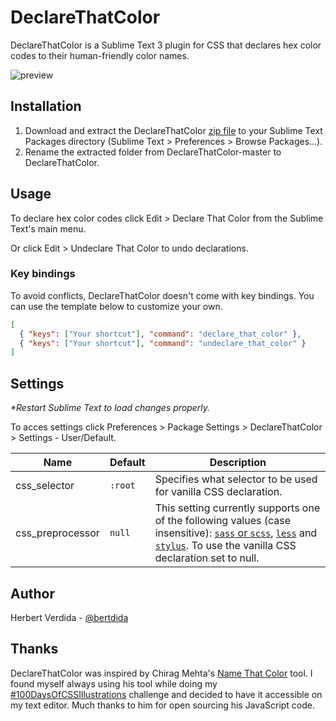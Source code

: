 # DeclareThatColor

DeclareThatColor is a Sublime Text 3 plugin for CSS that declares hex color codes to their human-friendly color names.

![preview](https://github.com/bertdida/DeclareThatColor/blob/master/img/preview.gif?raw=true)

## Installation

1. Download and extract the DeclareThatColor [zip file](https://github.com/bertdida/DeclareThatColor/archive/master.zip) to your Sublime Text Packages directory (Sublime Text > Preferences > Browse Packages...).
2. Rename the extracted folder from DeclareThatColor-master to DeclareThatColor.

## Usage

To declare hex color codes click Edit > Declare That Color from the Sublime Text's main menu.

Or click Edit > Undeclare That Color to undo declarations.

### Key bindings

To avoid conflicts, DeclareThatColor doesn't come with key bindings. You can use the template below to customize your own.

```json
[
  { "keys": ["Your shortcut"], "command": "declare_that_color" },
  { "keys": ["Your shortcut"], "command": "undeclare_that_color" }
]
```

## Settings

_\*Restart Sublime Text to load changes properly._

To acces settings click Preferences > Package Settings > DeclareThatColor > Settings - User/Default.

| Name             | Default | Description                                                                                                                                                                                                                                        |
| ---------------- | ------- | -------------------------------------------------------------------------------------------------------------------------------------------------------------------------------------------------------------------------------------------------- |
| css_selector     | `:root` | Specifies what selector to be used for vanilla CSS declaration.                                                                                                                                                                                    |
| css_preprocessor | `null`  | This setting currently supports one of the following values (case insensitive): [`sass` or `scss`](https://sass-lang.com/), [`less`](http://lesscss.org/) and [`stylus`](http://stylus-lang.com/). To use the vanilla CSS declaration set to null. |

## Author

Herbert Verdida - [@bertdida](https://twitter.com/bertdida)

## Thanks

DeclareThatColor was inspired by Chirag Mehta's [Name That Color](http://chir.ag/projects/name-that-color/) tool. I found myself always using his tool while doing my [#100DaysOfCSSIllustrations](https://codepen.io/collection/XPmjEL/) challenge and decided to have it accessible on my text editor. Much thanks to him for open sourcing his JavaScript code.
